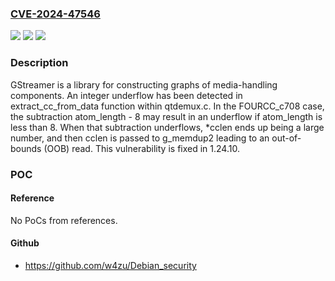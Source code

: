 ### [CVE-2024-47546](https://cve.mitre.org/cgi-bin/cvename.cgi?name=CVE-2024-47546)
![](https://img.shields.io/static/v1?label=Product&message=gstreamer&color=blue)
![](https://img.shields.io/static/v1?label=Version&message=%3C%201.24.10%20&color=brightgreen)
![](https://img.shields.io/static/v1?label=Vulnerability&message=CWE-191%3A%20Integer%20Underflow%20(Wrap%20or%20Wraparound)&color=brightgreen)

### Description

GStreamer is a library for constructing graphs of media-handling components. An integer underflow has been detected in extract_cc_from_data function within qtdemux.c. In the FOURCC_c708 case, the subtraction atom_length - 8 may result in an underflow if atom_length is less than 8. When that subtraction underflows, *cclen ends up being a large number, and then cclen is passed to g_memdup2 leading to an out-of-bounds (OOB) read. This vulnerability is fixed in 1.24.10.

### POC

#### Reference
No PoCs from references.

#### Github
- https://github.com/w4zu/Debian_security

